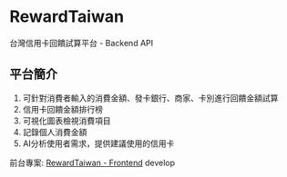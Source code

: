 # RewardTaiwan
台灣信用卡回饋試算平台 - Backend API

## 平台簡介
1. 可針對消費者輸入的消費金額、發卡銀行、商家、卡別進行回饋金額試算
2. 信用卡回饋金額排行榜
3. 可視化圖表檢視消費項目
4. 記錄個人消費金額
5. AI分析使用者需求，提供建議使用的信用卡

前台專案: [RewardTaiwan - Frontend](https://github.com/Grasseed/RewardTaiwan_Frontend)
develop
